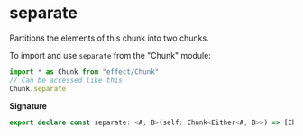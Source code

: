 # separate

Partitions the elements of this chunk into two chunks.

To import and use `separate` from the "Chunk" module:

```ts
import * as Chunk from "effect/Chunk"
// Can be accessed like this
Chunk.separate
```

**Signature**

```ts
export declare const separate: <A, B>(self: Chunk<Either<A, B>>) => [Chunk<A>, Chunk<B>]
```
